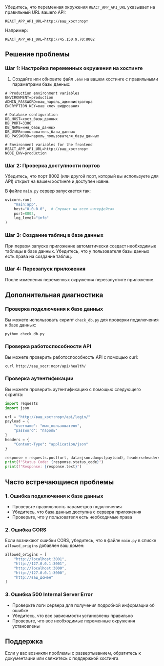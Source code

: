 Убедитесь, что переменная окружения `REACT_APP_API_URL` указывает на правильный URL вашего API:
```
REACT_APP_API_URL=http://ваш_хост:порт
```

Например:
```
REACT_APP_API_URL=http://45.150.9.70:8002
```

## Решение проблемы

### Шаг 1: Настройка переменных окружения на хостинге

1. Создайте или обновите файл `.env` на вашем хостинге с правильными параметрами базы данных:
```
# Production environment variables
ENVIRONMENT=production
ADMIN_PASSWORD=ваш_пароль_администратора
ENCRYPTION_KEY=ваш_ключ_шифрования

# Database configuration
DB_HOST=хост_базы_данных
DB_PORT=3306
DB_NAME=имя_базы_данных
DB_USER=пользователь_базы_данных
DB_PASSWORD=пароль_пользователя_базы_данных

# Environment variables for the frontend
REACT_APP_API_URL=http://ваш_хост:порт
NODE_ENV=production
```

### Шаг 2: Проверка доступности портов

Убедитесь, что порт 8002 (или другой порт, который вы используете для API) открыт на вашем хостинге и доступен извне.

В файле `main.py` сервер запускается так:
```python
uvicorn.run(
    "main:app",
    host="0.0.0.0",  # Слушает на всех интерфейсах
    port=8002,
    log_level="info"
)
```

### Шаг 3: Создание таблиц в базе данных

При первом запуске приложение автоматически создаст необходимые таблицы в базе данных. Убедитесь, что у пользователя базы данных есть права на создание таблиц.

### Шаг 4: Перезапуск приложения

После изменения переменных окружения перезапустите приложение.

## Дополнительная диагностика

### Проверка подключения к базе данных
Вы можете использовать скрипт `check_db.py` для проверки подключения к базе данных:
```bash
python check_db.py
```

### Проверка работоспособности API
Вы можете проверить работоспособность API с помощью curl:
```bash
curl http://ваш_хост:порт/api/health/
```

### Проверка аутентификации
Вы можете проверить аутентификацию с помощью следующего скрипта:
```python
import requests
import json

url = "http://ваш_хост:порт/api/login/"
payload = {
    "username": "имя_пользователя",
    "password": "пароль"
}
headers = {
    "Content-Type": "application/json"
}

response = requests.post(url, data=json.dumps(payload), headers=headers)
print(f"Status Code: {response.status_code}")
print(f"Response: {response.text}")
```

## Часто встречающиеся проблемы

### 1. Ошибка подключения к базе данных
- Проверьте правильность параметров подключения
- Убедитесь, что база данных доступна с сервера приложения
- Проверьте, что у пользователя есть необходимые права

### 2. Ошибка CORS
Если возникают ошибки CORS, убедитесь, что в файле `main.py` в списке `allowed_origins` добавлен ваш домен:
```python
allowed_origins = [
    "http://localhost:3001", 
    "http://127.0.0.1:3001", 
    "http://localhost:3000", 
    "http://127.0.0.1:3000", 
    "http://ваш_домен"
]
```

### 3. Ошибка 500 Internal Server Error
- Проверьте логи сервера для получения подробной информации об ошибке
- Убедитесь, что все зависимости установлены правильно
- Проверьте, что все необходимые переменные окружения установлены

## Поддержка
Если у вас возникли проблемы с развертыванием, обратитесь к документации или свяжитесь с поддержкой хостинга.